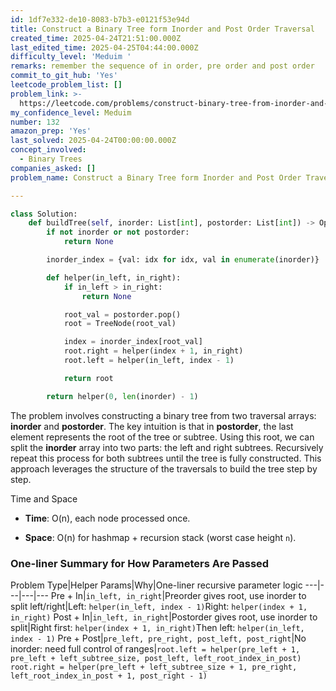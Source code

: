 ```yaml
---
id: 1df7e332-de10-8083-b7b3-e0121f53e94d
title: Construct a Binary Tree form Inorder and Post Order Traversal
created_time: 2025-04-24T21:51:00.000Z
last_edited_time: 2025-04-25T04:44:00.000Z
difficulty_level: 'Meduim '
remarks: remember the sequence of in order, pre order and post order
commit_to_git_hub: 'Yes'
leetcode_problem_list: []
problem_link: >-
  https://leetcode.com/problems/construct-binary-tree-from-inorder-and-postorder-traversal/
my_confidence_level: Meduim
number: 132
amazon_prep: 'Yes'
last_solved: 2025-04-24T00:00:00.000Z
concept_involved:
  - Binary Trees
companies_asked: []
problem_name: Construct a Binary Tree form Inorder and Post Order Traversal

---
```


```python
class Solution:
    def buildTree(self, inorder: List[int], postorder: List[int]) -> Optional[TreeNode]:
        if not inorder or not postorder:
            return None

        inorder_index = {val: idx for idx, val in enumerate(inorder)}

        def helper(in_left, in_right):
            if in_left > in_right:
                return None

            root_val = postorder.pop()
            root = TreeNode(root_val)

            index = inorder_index[root_val]
            root.right = helper(index + 1, in_right)
            root.left = helper(in_left, index - 1)

            return root

        return helper(0, len(inorder) - 1)

```

The problem involves constructing a binary tree from two traversal arrays: **inorder** and **postorder**. The key intuition is that in **postorder**, the last element represents the root of the tree or subtree. Using this root, we can split the **inorder** array into two parts: the left and right subtrees. Recursively repeat this process for both subtrees until the tree is fully constructed. This approach leverages the structure of the traversals to build the tree step by step.

Time and Space

*   **Time**: O(n), each node processed once.

*   **Space**: O(n) for hashmap + recursion stack (worst case height `n`).

### One-liner Summary for How Parameters Are Passed

Problem Type|Helper Params|Why|One-liner recursive parameter logic
\---|---|---|---
Pre + In|`in_left, in_right`|Preorder gives root, use inorder to split left/right|Left: `helper(in_left, index - 1)`Right: `helper(index + 1, in_right)`
Post + In|`in_left, in_right`|Postorder gives root, use inorder to split|Right first: `helper(index + 1, in_right)`Then left: `helper(in_left, index - 1)`
Pre + Post|`pre_left, pre_right, post_left, post_right`|No inorder: need full control of ranges|`root.left = helper(pre_left + 1, pre_left + left_subtree_size, post_left, left_root_index_in_post)
            root.right = helper(pre_left + left_subtree_size + 1, pre_right, left_root_index_in_post + 1, post_right - 1)`
